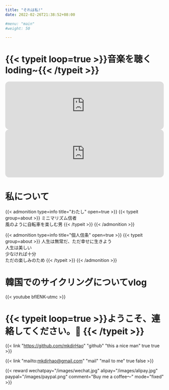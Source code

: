 ```yaml
---
title: "それは私!"
date: 2022-02-26T21:38:52+08:00

#menu: "main"
#weight: 50

---
```


# {{< typeit loop=true >}}音楽を聴く loding~{{< /typeit >}}
<!-- 幸福 小林幸子 -->
<iframe style="border-radius:12px" src="https://open.spotify.com/embed/track/6X9acCRTbdz52JGbWxtqDJ?utm_source=generator" width="100%" height="152" frameBorder="0" allowfullscreen="" allow="autoplay; clipboard-write; encrypted-media; fullscreen; picture-in-picture" loading="lazy"></iframe>
<!-- 天空之城 李志 -->
<iframe style="border-radius:12px" src="https://open.spotify.com/embed/track/0sr9wJ9gQTla0XPQjyuDuw?utm_source=generator" width="100%" height="152" frameBorder="0" allowfullscreen="" allow="autoplay; clipboard-write; encrypted-media; fullscreen; picture-in-picture" loading="lazy"></iframe>

# 私について
{{< admonition type=info title="わたし" open=true >}}
{{< typeit group=about >}}
ミニマリズム信者<br>
風のように自転車を楽しむ男
{{< /typeit >}}
{{< /admonition >}}

{{< admonition type=info title="個人信条" open=true >}}
{{< typeit group=about >}}
人生は無常だ、ただ幸せに生きよう<br>
人生は美しい<br>
少なければ十分<br>
ただの楽しみのため
{{< /typeit >}}
{{< /admonition >}}

# 韓国でのサイクリングについてvlog
{{< youtube bfIENK-utmc >}}

# {{< typeit loop=true >}}ようこそ、連絡してください。👋  {{< /typeit >}}
 {{< link "https://github.com/mkdirHao" "github" "this a nice man" true true >}}

 
{{< link "mailto:mkdirhao@gmail.com" "mail" "mail to me" true false >}}

{{< reward wechatpay="/images/wechat.jpg" alipay="/images/alipay.jpg" paypal="/images/paypal.png" comment="Buy me a coffee～" mode="fixed" >}}





